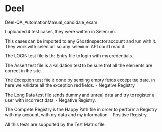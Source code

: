 # Deel
Deel-QA_AutomationManual_candidate_exam

I uploaded 4 test cases, they were written in Selenium. 

This cases can be imported to any GhostInspector account and run with it. They work with selenium so any selenium API could read it.

The LOGIN test file is the Entry file to login with my credentials.

The Assert test file is a validation test to be sure that all the elements are correct in the site.

The Exception test file is done by sending empty fields except the date. In here we validate all the exception red fields. - Negative Registry

The Long Data test file sends dummy and unreal data and try to register a user with incorrect data. - Negative Registry.

The Complete Registry is the Happy Path file in order to perform a Registry with my account, with my data and my information. - Positive Registry.

All this tests are supported by the Test Matrix file.

